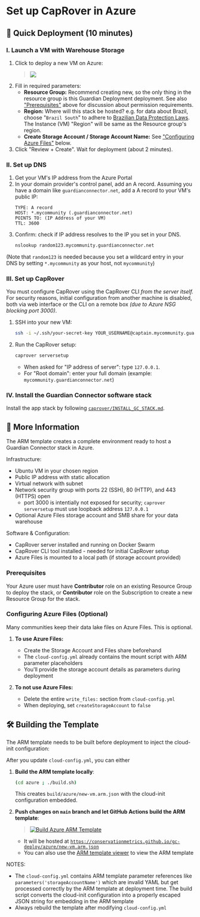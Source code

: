 # Set up CapRover in Azure

## 🚀 Quick Deployment (10 minutes)

### I. Launch a VM with Warehouse Storage

1. Click to deploy a new VM on Azure:
    > [<img src="https://aka.ms/deploytoazurebutton"/>](https://portal.azure.com/#create/Microsoft.Template/uri/https%3A%2F%2Fconservationmetrics.github.io%2Fgc-deploy%2Fazure%2Fnew-vm.arm.json)
2. Fill in required parameters:
    - **Resource Group:** Recommend creating new, so the only thing in the resource group is this Guardian Deployment deployment. See also ["Prerequisites"](#prerequisites) above for discussion about permission requirements.
    - **Region:** Where will this stack be hosted? e.g. for data about Brazil, choose "`Brazil South`" to adhere to [Brazilian Data Protection Laws](https://www.gov.br/esporte/pt-br/acesso-a-informacao/lgpd). The Instance (VM) "Region" will be same as the Resource group's region.
    - **Create Storage Account / Storage Account Name:** See ["Configuring Azure Files"](#configuring-azure-files-optional) below.
3. Click "Review + Create". Wait for deployment (about 2 minutes).

### II. Set up DNS

1. Get your VM's IP address from the Azure Portal
2. In your domain provider's control panel, add an A record. Assuming you have a domain like `guardianconnector.net`, add a A record to your VM's public IP:
    ```
    TYPE: A record
    HOST: *.mycommunity (.guardianconnector.net)
    POINTS TO: (IP Address of your VM)
    TTL: 3600
    ```
3. Confirm: check if IP address resolves to the IP you set in your DNS.
    ```bash
    nslookup random123.mycommunity.guardianconnector.net
    ```
(Note that `random123` is needed because you set a wildcard entry in your DNS by setting `*.mycommunity` as your host, not `mycommunity`)


### III. Set up CapRover

You must configure CapRover using the CapRover CLI _from the server itself._
For security reasons, initial configuration from another machine is disabled, both via web interface or the CLI on a remote box _(due to Azure NSG blocking port 3000)_.

1. SSH into your new VM:
    ```bash
    ssh -i ~/.ssh/your-secret-key YOUR_USERNAME@captain.mycommunity.guardianconnector.net
    ```
2. Run the CapRover setup:
    ```bash
    caprover serversetup
    ```
    - When asked for "IP address of server": type `127.0.0.1`.
    - For "Root domain": enter your full domain (example: `mycommunity.guardianconnector.net`)

### IV. Install the Guardian Connector software stack

Install the app stack by following [`caprover/INSTALL_GC_STACK.md`](caprover/INSTALL_GC_STACK.md).


## 📖 More Information

The ARM template creates a complete environment ready to host a Guardian Connector stack in Azure.

Infrastructure:
- Ubuntu VM in your chosen region
- Public IP address with static allocation
- Virtual network with subnet
- Network security group with ports 22 (SSH), 80 (HTTP), and 443 (HTTPS) open
    - port 3000 is intentially not exposed for security; `caprover serversetup` must use loopback address `127.0.0.1`
- Optional Azure Files storage account and SMB share for your data warehouse

Software & Configuration:
- CapRover server installed and running on Docker Swarm
- CapRover CLI tool installed - needed for initial CapRover setup
- Azure Files is mounted to a local path (if storage account provided)

### Prerequisites

Your Azure user must have **Contributor** role on an existing Resource Group to deploy the stack,
or **Contributor** role on the Subscription to create a new Resource Group for the stack.

### Configuring Azure Files (Optional)

Many communities keep their data lake files on Azure Files. This is optional.

1. **To use Azure Files:**
   - Create the Storage Account and Files share beforehand
   - The `cloud-config.yml` already contains the mount script with ARM parameter placeholders
   - You'll provide the storage account details as parameters during deployment

2. **To not use Azure Files:**
   - Delete the entire `write_files:` section from `cloud-config.yml`
   - When deploying, set `createStorageAccount` to `false`

## 🛠️ Building the Template

The ARM template needs to be built before deployment to inject the cloud-init configuration:

After you update `cloud-config.yml`, you can either

1. **Build the ARM template locally**:
   ```bash
   (cd azure ; ./build.sh)
   ```
   This creates `build/azure/new-vm.arm.json` with the cloud-init configuration embedded.

2. **Push changes on `main` branch and let GitHub Actions build the ARM template**:
   > [![Build Azure ARM Template](https://github.com/ConservationMetrics/gc-deploy/actions/workflows/build-and-deploy.yml/badge.svg)](https://github.com/ConservationMetrics/gc-deploy/actions/workflows/build-and-deploy.yml)
    - It will be hosted at [`https://conservationmetrics.github.io/gc-deploy/azure/new-vm.arm.json`](https://conservationmetrics.github.io/gc-deploy/azure/new-vm.arm.json)
    - You can also use the [ARM template viewer](https://armviz.io/#/?load=https%3A%2F%2Fconservationmetrics.github.io%2Fgc-deploy%2Fazure%2Fnew-vm.arm.json) to view the ARM template


NOTES:
- The `cloud-config.yml` contains ARM template parameter references like `parameters('storageAccountName')` which are invalid YAML but get processed correctly by the ARM template at deployment time. The build script converts the cloud-init configuration into a properly escaped JSON string for embedding in the ARM template
- Always rebuild the template after modifying `cloud-config.yml`
